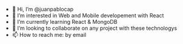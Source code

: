 - 👋 Hi, I’m @juanpablocap
- 👀 I’m interested in Web and Mobile developement with React
- 🌱 I’m currently learning React & MongoDB
- 💞️ I’m looking to collaborate on any project with these technologys
- 📫 How to reach me: by email

<!---
juanpablocap/juanpablocap is a ✨ special ✨ repository because its `README.md` (this file) appears on your GitHub profile.
You can click the Preview link to take a look at your changes.
--->
